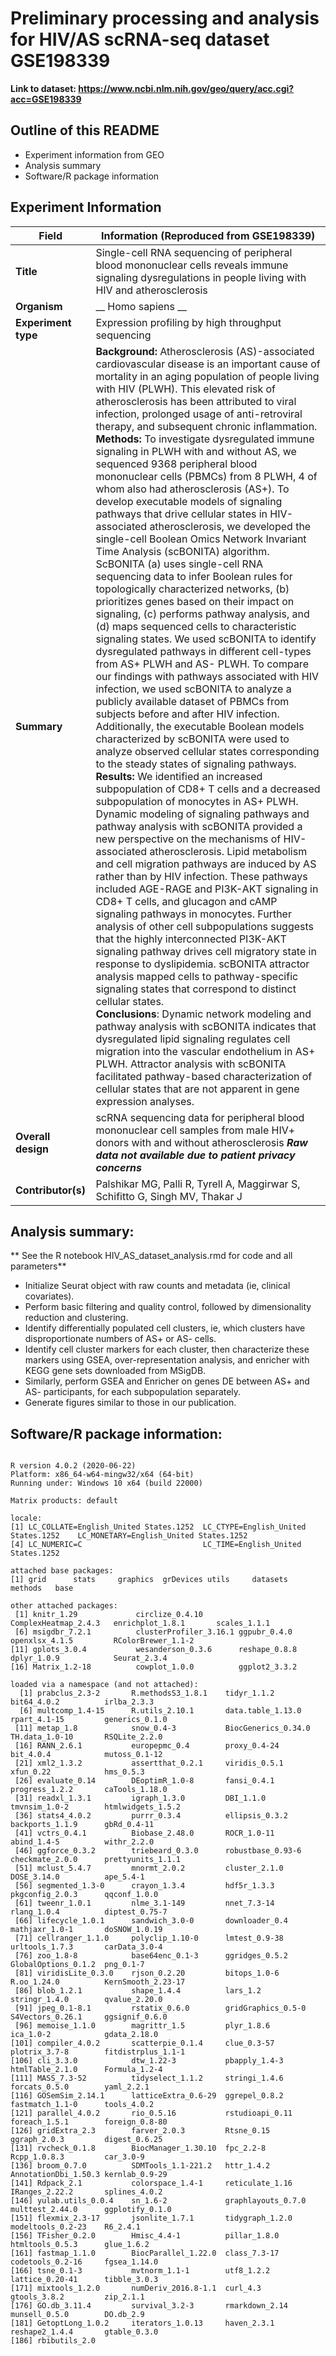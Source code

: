 # Preliminary processing and analysis for HIV/AS scRNA-seq dataset GSE198339

__Link to dataset: https://www.ncbi.nlm.nih.gov/geo/query/acc.cgi?acc=GSE198339__

## Outline of this README
- Experiment information from GEO
- Analysis summary
- Software/R package information

## Experiment Information

| **Field** | **Information (Reproduced from GSE198339)** |
| ------------- | ------------- |
| **Title**	| Single-cell RNA sequencing of peripheral blood mononuclear cells reveals immune signaling dysregulations in people living with HIV and atherosclerosis |
| **Organism** | __ Homo sapiens __ |
| **Experiment type**	| Expression profiling by high throughput sequencing |
| **Summary** | **Background:** Atherosclerosis (AS)-associated cardiovascular disease is an important cause of mortality in an aging population of people living with HIV (PLWH). This elevated risk of atherosclerosis has been attributed to viral infection, prolonged usage of anti-retroviral therapy, and subsequent chronic inflammation.<br />**Methods:** To investigate dysregulated immune signaling in PLWH with and without AS, we sequenced 9368 peripheral blood mononuclear cells (PBMCs) from 8 PLWH, 4 of whom also had atherosclerosis (AS+).  To develop executable models of signaling pathways that drive cellular states in HIV-associated atherosclerosis, we developed the single-cell Boolean Omics Network Invariant Time Analysis (scBONITA) algorithm. ScBONITA (a) uses single-cell RNA sequencing data to infer Boolean rules for topologically characterized networks, (b) prioritizes genes based on their impact on signaling, (c) performs pathway analysis, and (d) maps sequenced cells to characteristic signaling states. We used scBONITA to identify dysregulated pathways in different cell-types from AS+ PLWH and AS- PLWH. To compare our findings with pathways associated with HIV infection, we used scBONITA to analyze a publicly available dataset of PBMCs from subjects before and after HIV infection. Additionally, the executable Boolean models characterized by scBONITA were used to analyze observed cellular states corresponding to the steady states of signaling pathways.<br /> **Results:** We identified an increased subpopulation of CD8+ T cells and a decreased subpopulation of monocytes in AS+ PLWH. Dynamic modeling of signaling pathways and pathway analysis with scBONITA provided a new perspective on the mechanisms of HIV-associated atherosclerosis. Lipid metabolism and cell migration pathways are induced by AS rather than by HIV infection. These pathways included AGE-RAGE and PI3K-AKT signaling in CD8+ T cells, and glucagon and cAMP signaling pathways in monocytes. Further analysis of other cell subpopulations suggests that the highly interconnected PI3K-AKT signaling pathway drives cell migratory state in response to dyslipidemia. scBONITA attractor analysis mapped cells to pathway-specific signaling states that correspond to distinct cellular states.<br />**Conclusions**: Dynamic network modeling and pathway analysis with scBONITA indicates that dysregulated lipid signaling regulates cell migration into the vascular endothelium in AS+ PLWH. Attractor analysis with scBONITA facilitated pathway-based characterization of cellular states that are not apparent in gene expression analyses.| 
| **Overall design**	| scRNA sequencing data for peripheral blood mononuclear cell samples from male HIV+ donors with and without atherosclerosis ***Raw data not available due to patient privacy concerns*** |
| **Contributor(s)**	| Palshikar MG, Palli R, Tyrell A, Maggirwar S, Schifitto G, Singh MV, Thakar J |

## Analysis summary:

** See the R notebook HIV_AS_dataset_analysis.rmd for code and all parameters** 

- Initialize Seurat object with raw counts and metadata (ie, clinical covariates). 
- Perform basic filtering and quality control, followed by dimensionality reduction and clustering. 
- Identify differentially populated cell clusters, ie, which clusters have disproportionate numbers of AS+ or AS- cells. 
- Identify cell cluster markers for each cluster, then characterize these markers using GSEA, over-representation analysis, and enricher with KEGG gene sets downloaded from MSigDB. 
- Similarly, perform GSEA and Enricher on genes DE between AS+ and AS- participants, for each subpopulation separately. 
- Generate figures similar to those in our publication. 

## Software/R package information:

```

R version 4.0.2 (2020-06-22)
Platform: x86_64-w64-mingw32/x64 (64-bit)
Running under: Windows 10 x64 (build 22000)

Matrix products: default

locale:
[1] LC_COLLATE=English_United States.1252  LC_CTYPE=English_United States.1252    LC_MONETARY=English_United States.1252
[4] LC_NUMERIC=C                           LC_TIME=English_United States.1252    

attached base packages:
[1] grid      stats     graphics  grDevices utils     datasets  methods   base     

other attached packages:
 [1] knitr_1.29             circlize_0.4.10        ComplexHeatmap_2.4.3   enrichplot_1.8.1       scales_1.1.1          
 [6] msigdbr_7.2.1          clusterProfiler_3.16.1 ggpubr_0.4.0           openxlsx_4.1.5         RColorBrewer_1.1-2    
[11] gplots_3.0.4           wesanderson_0.3.6      reshape_0.8.8          dplyr_1.0.9            Seurat_2.3.4          
[16] Matrix_1.2-18          cowplot_1.0.0          ggplot2_3.3.2         

loaded via a namespace (and not attached):
  [1] prabclus_2.3-2       R.methodsS3_1.8.1    tidyr_1.1.2          bit64_4.0.2          irlba_2.3.3         
  [6] multcomp_1.4-15      R.utils_2.10.1       data.table_1.13.0    rpart_4.1-15         generics_0.1.0      
 [11] metap_1.8            snow_0.4-3           BiocGenerics_0.34.0  TH.data_1.0-10       RSQLite_2.2.0       
 [16] RANN_2.6.1           europepmc_0.4        proxy_0.4-24         bit_4.0.4            mutoss_0.1-12       
 [21] xml2_1.3.2           assertthat_0.2.1     viridis_0.5.1        xfun_0.22            hms_0.5.3           
 [26] evaluate_0.14        DEoptimR_1.0-8       fansi_0.4.1          progress_1.2.2       caTools_1.18.0      
 [31] readxl_1.3.1         igraph_1.3.0         DBI_1.1.0            tmvnsim_1.0-2        htmlwidgets_1.5.2   
 [36] stats4_4.0.2         purrr_0.3.4          ellipsis_0.3.2       backports_1.1.9      gbRd_0.4-11         
 [41] vctrs_0.4.1          Biobase_2.48.0       ROCR_1.0-11          abind_1.4-5          withr_2.2.0         
 [46] ggforce_0.3.2        triebeard_0.3.0      robustbase_0.93-6    checkmate_2.0.0      prettyunits_1.1.1   
 [51] mclust_5.4.7         mnormt_2.0.2         cluster_2.1.0        DOSE_3.14.0          ape_5.4-1           
 [56] segmented_1.3-0      crayon_1.3.4         hdf5r_1.3.3          pkgconfig_2.0.3      qqconf_1.0.0        
 [61] tweenr_1.0.1         nlme_3.1-149         nnet_7.3-14          rlang_1.0.4          diptest_0.75-7      
 [66] lifecycle_1.0.1      sandwich_3.0-0       downloader_0.4       mathjaxr_1.0-1       doSNOW_1.0.19       
 [71] cellranger_1.1.0     polyclip_1.10-0      lmtest_0.9-38        urltools_1.7.3       carData_3.0-4       
 [76] zoo_1.8-8            base64enc_0.1-3      ggridges_0.5.2       GlobalOptions_0.1.2  png_0.1-7           
 [81] viridisLite_0.3.0    rjson_0.2.20         bitops_1.0-6         R.oo_1.24.0          KernSmooth_2.23-17  
 [86] blob_1.2.1           shape_1.4.4          lars_1.2             stringr_1.4.0        qvalue_2.20.0       
 [91] jpeg_0.1-8.1         rstatix_0.6.0        gridGraphics_0.5-0   S4Vectors_0.26.1     ggsignif_0.6.0      
 [96] memoise_1.1.0        magrittr_1.5         plyr_1.8.6           ica_1.0-2            gdata_2.18.0        
[101] compiler_4.0.2       scatterpie_0.1.4     clue_0.3-57          plotrix_3.7-8        fitdistrplus_1.1-1  
[106] cli_3.3.0            dtw_1.22-3           pbapply_1.4-3        htmlTable_2.1.0      Formula_1.2-4       
[111] MASS_7.3-52          tidyselect_1.1.2     stringi_1.4.6        forcats_0.5.0        yaml_2.2.1          
[116] GOSemSim_2.14.1      latticeExtra_0.6-29  ggrepel_0.8.2        fastmatch_1.1-0      tools_4.0.2         
[121] parallel_4.0.2       rio_0.5.16           rstudioapi_0.11      foreach_1.5.1        foreign_0.8-80      
[126] gridExtra_2.3        farver_2.0.3         Rtsne_0.15           ggraph_2.0.3         digest_0.6.25       
[131] rvcheck_0.1.8        BiocManager_1.30.10  fpc_2.2-8            Rcpp_1.0.8.3         car_3.0-9           
[136] broom_0.7.0          SDMTools_1.1-221.2   httr_1.4.2           AnnotationDbi_1.50.3 kernlab_0.9-29      
[141] Rdpack_2.1           colorspace_1.4-1     reticulate_1.16      IRanges_2.22.2       splines_4.0.2       
[146] yulab.utils_0.0.4    sn_1.6-2             graphlayouts_0.7.0   multtest_2.44.0      ggplotify_0.1.0     
[151] flexmix_2.3-17       jsonlite_1.7.1       tidygraph_1.2.0      modeltools_0.2-23    R6_2.4.1            
[156] TFisher_0.2.0        Hmisc_4.4-1          pillar_1.8.0         htmltools_0.5.3      glue_1.6.2          
[161] fastmap_1.1.0        BiocParallel_1.22.0  class_7.3-17         codetools_0.2-16     fgsea_1.14.0        
[166] tsne_0.1-3           mvtnorm_1.1-1        utf8_1.2.2           lattice_0.20-41      tibble_3.0.3        
[171] mixtools_1.2.0       numDeriv_2016.8-1.1  curl_4.3             gtools_3.8.2         zip_2.1.1           
[176] GO.db_3.11.4         survival_3.2-3       rmarkdown_2.14       munsell_0.5.0        DO.db_2.9           
[181] GetoptLong_1.0.2     iterators_1.0.13     haven_2.3.1          reshape2_1.4.4       gtable_0.3.0        
[186] rbibutils_2.0

```


